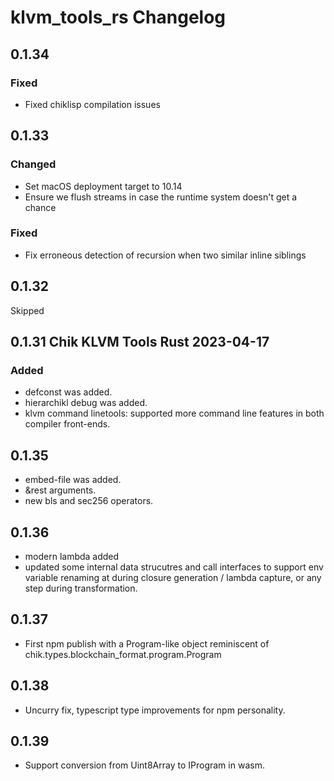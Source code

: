 # klvm_tools_rs Changelog

## 0.1.34
### Fixed
- Fixed chiklisp compilation issues


## 0.1.33
### Changed
- Set macOS deployment target to 10.14
- Ensure we flush streams in case the runtime system doesn't get a chance
### Fixed
- Fix erroneous detection of recursion when two similar inline siblings


## 0.1.32
Skipped

## 0.1.31 Chik KLVM Tools Rust 2023-04-17

### Added

- defconst was added.
- hierarchikl debug was added.
- klvm command linetools: supported more command line features in both compiler front-ends.

## 0.1.35 

- embed-file was added.
- &rest arguments.
- new bls and sec256 operators.

## 0.1.36

- modern lambda added
- updated some internal data strucutres and call interfaces to support env variable renaming at during closure generation / lambda capture, or any step during transformation.

## 0.1.37

- First npm publish with a Program-like object reminiscent of
  chik.types.blockchain_format.program.Program

## 0.1.38

- Uncurry fix, typescript type improvements for npm personality.

## 0.1.39

- Support conversion from Uint8Array to IProgram in wasm.
